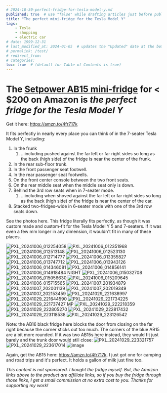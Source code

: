 ```yaml
---
# 2024-10-30-perfect-fridge-for-tesla-model-y.md
published: true  # use "false" while drafting articles just before publishing
title: "The perfect mini-fridge for the Tesla Model Y"
tags: 
    - Tesla
    - shopping
    - electric car
# date: 1999-12-31
# last_modified_at: 2024-01-05  # updates the "Updated" date at the bottom!
# permalink: /test/
# redirect_from: 
# categories: 
toc: true  # (default for Table of Contents is true)
---
```



# The [Setpower AB15 mini-fridge](https://amzn.to/4fr717k) for < $200 on Amazon is _the perfect fridge for the Tesla Model Y_

Get it here: https://amzn.to/4fr717k

It fits perfectly in nearly every place you can think of in the 7-seater Tesla Model Y, including:
1. In the frunk
    1. ...including pushed against the far left or far right sides so long as the back (high side) of the fridge is near the center of the frunk.
1. In the rear sub-floor trunk. 
1. In the front passenger seat footwell.
1. In the rear passenger seat footwells. 
1. On the front center console between the two front seats. 
1. On the rear middle seat when the middle seat only is down. 
1. Behind the 3rd row seats when in 7-seater mode. 
    1. ...including when shoved against the far left or far right sides so long as the back (high side) of the fridge is near the center of the car.
1. Stacked two-fridges-wide in 6-seater mode with one of the 3rd row seats down.

See the photos here. This fridge literally fits perfectly, as though it was custom made and custom-fit for the Tesla Model Y 5 and 7-seaters. If it was even a few mm longer in any dimension, it wouldn't fit in many of these places. 

![PXL_20241006_012254058](https://github.com/user-attachments/assets/2f30ed17-ed46-4dd5-b9a4-bd6820668742)
![PXL_20241006_012351968](https://github.com/user-attachments/assets/e4d85389-4588-423d-83c6-bb83823c5d24)
![PXL_20241006_012513148](https://github.com/user-attachments/assets/7455971d-5536-4d3d-aeb7-ff787a5a1fb9)
![PXL_20241006_012523130](https://github.com/user-attachments/assets/ba893b8f-d04d-445e-830f-f422658e3cfb)
![PXL_20241006_012714777](https://github.com/user-attachments/assets/7787d11a-a3c3-4ec2-ac50-6868aafdc79d)
![PXL_20241006_013355827](https://github.com/user-attachments/assets/0c4f8bf6-80f5-4a93-a8b2-5fc6f6bd20be)
![PXL_20241006_013747712](https://github.com/user-attachments/assets/bb0d63b4-6595-4c26-8fbc-f5116a5363af)
![PXL_20241006_013943126](https://github.com/user-attachments/assets/072b6cb8-9c0b-4fd9-bc1a-a6882f238799)
![PXL_20241006_014346081](https://github.com/user-attachments/assets/da4a20d1-d4bb-47c2-ace4-90cd28e461d5)
![PXL_20241006_014856141](https://github.com/user-attachments/assets/5b4cd2c2-429c-4ea2-b4d2-0c34d2ff4949)
![PXL_20241006_014918484 NIGHT](https://github.com/user-attachments/assets/0ec09bca-3fed-4faf-b753-cb1ccc7de34e)
![PXL_20241006_015032708](https://github.com/user-attachments/assets/9e92d572-b34f-4076-9b74-b37d03cfe991)
![PXL_20241006_015056630](https://github.com/user-attachments/assets/dd81301e-5727-49f5-b32b-17c7c6630593)
![PXL_20241006_015209645](https://github.com/user-attachments/assets/e9da47ff-d130-4a74-94a0-fff6bbbd2d64)
![PXL_20241006_015715565](https://github.com/user-attachments/assets/f0eea597-f8a0-4197-9850-fb4cfa545135)
![PXL_20241007_201934879](https://github.com/user-attachments/assets/a3104d44-93f7-4137-9e7e-3b515dedd6fc)
![PXL_20241007_202001139](https://github.com/user-attachments/assets/31effb39-420f-4d4d-b0c9-ad7161ff3ed9)
![PXL_20241007_202019349](https://github.com/user-attachments/assets/e888a0c9-ecc5-476f-b42c-7fce925a36d4)
![PXL_20241007_202153459](https://github.com/user-attachments/assets/1ae563b6-0df4-4746-8c91-e0af5141296d)
![PXL_20241029_221638997](https://github.com/user-attachments/assets/d38283a8-cf14-483d-9ad6-6373fb79e8ab)
![PXL_20241029_221644590](https://github.com/user-attachments/assets/60e36947-98fe-45f8-ab17-fffda709dc0f)
![PXL_20241029_221734225](https://github.com/user-attachments/assets/ba2faced-b749-48f6-8e08-cd6b4967fdd2)
![PXL_20241029_221737427 MP](https://github.com/user-attachments/assets/1eaeaf33-d2fa-4e60-991e-79c6d6dc9682)
![PXL_20241029_222218359](https://github.com/user-attachments/assets/0847a541-c085-44bf-b27b-73bf52af80bd)
![PXL_20241029_222805270](https://github.com/user-attachments/assets/7ee45bdb-4d40-448e-ac4a-5c76f4fca15b)
![PXL_20241029_222817432](https://github.com/user-attachments/assets/cf8e905b-92e9-48c3-9d30-18bf935f2e8a)
![PXL_20241029_223118538](https://github.com/user-attachments/assets/0625ce9d-4044-42af-b94c-b1f3455c429c)
![PXL_20241029_223126542](https://github.com/user-attachments/assets/dbb18ece-0693-4368-a969-4d7398cba3dc)

Note: the AB16 black fridge here blocks the door from closing on the far right because the corner sticks out too much. The corners of the blue AB15 are a bit more rounded. If it was two AB15s here instead, they would fit just barely and the trunk door would still close: 
![PXL_20241029_223321757](https://github.com/user-attachments/assets/85516221-64ba-4d8f-8487-a1ead6d44e9c)
![PXL_20241029_223617014](https://github.com/user-attachments/assets/1d2a4763-d71b-4a4a-aa6e-965f4cdf71b1)
![image](https://github.com/user-attachments/assets/014e13c8-8649-4503-8068-9c81a5942705)

Again, get the AB15 here: https://amzn.to/4fr717k. I just got one for camping and road trips and it's perfect. It holds a gallon of milk just fine too. 

_This content is not sponsored. I bought the fridge myself. But, the Amazon links above to the product are affiliate links, so if you buy the fridge through those links, I get a small commission at no extra cost to you. Thanks for supporting my work!_
